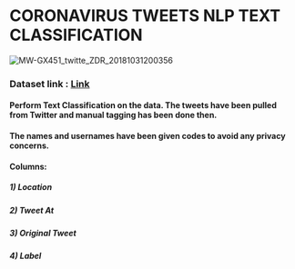 # CORONAVIRUS TWEETS NLP TEXT CLASSIFICATION

![MW-GX451_twitte_ZDR_20181031200356](https://user-images.githubusercontent.com/85668824/130799408-55a2c598-1065-4534-8cc0-5420b96998a0.jpg)

### Dataset link : <a href = "https://www.kaggle.com/datatattle/covid-19-nlp-text-classification">Link</a>

#### Perform Text Classification on the data. The tweets have been pulled from Twitter and manual tagging has been done then.

#### The names and usernames have been given codes to avoid any privacy concerns.

#### Columns:

##### 1) Location
##### 2) Tweet At
##### 3) Original Tweet
##### 4) Label
